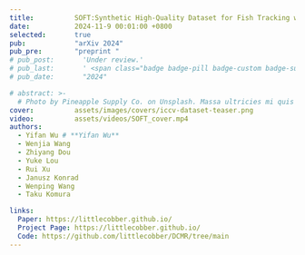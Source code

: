 ```yaml
---
title:          SOFT:Synthetic High-Quality Dataset for Fish Tracking with Multiple Camera Views
date:           2024-11-9 00:01:00 +0800
selected:       true
pub:            "arXiv 2024"
pub_pre:        "preprint "
# pub_post:       'Under review.'
# pub_last:       ' <span class="badge badge-pill badge-custom badge-success">Spotlight</span>'
# pub_date:       "2024"

# abstract: >-
  # Photo by Pineapple Supply Co. on Unsplash. Massa ultricies mi quis hendrerit dolor magna. Arcu non odio euismod lacinia at quis risus sed. Et tortor at risus viverra. Enim neque volutpat ac tincidunt. Dictum varius duis at consectetur lorem donec.
cover:          assets/images/covers/iccv-dataset-teaser.png
video:          assets/videos/SOFT_cover.mp4
authors:
  - Yifan Wu # **Yifan Wu**
  - Wenjia Wang
  - Zhiyang Dou
  - Yuke Lou
  - Rui Xu
  - Janusz Konrad
  - Wenping Wang
  - Taku Komura

links:
  Paper: https://littlecobber.github.io/
  Project Page: https://littlecobber.github.io/
  Code: https://github.com/littlecobber/DCMR/tree/main
---
```

